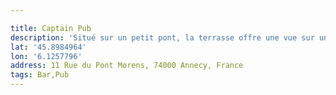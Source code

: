```yaml
---

title: Captain Pub
description: 'Situé sur un petit pont, la terrasse offre une vue sur un canal '
lat: '45.8984964'
lon: '6.1257796'
address: 11 Rue du Pont Morens, 74000 Annecy, France
tags: Bar,Pub
---
```

